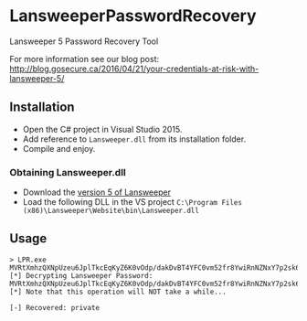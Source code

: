 # LansweeperPasswordRecovery
Lansweeper 5 Password Recovery Tool

For more information see our blog post: http://blog.gosecure.ca/2016/04/21/your-credentials-at-risk-with-lansweeper-5/

## Installation

- Open the C# project in Visual Studio 2015.
- Add reference to `Lansweeper.dll` from its installation folder.
- Compile and enjoy.

### Obtaining Lansweeper.dll

 - Download the [version 5 of Lansweeper](http://www.lansweeper.com/public/5334/LansweeperSetup.exe)
 - Load the following DLL in the VS project `C:\Program Files (x86)\Lansweeper\Website\bin\Lansweeper.dll`

## Usage

```
> LPR.exe MVRtXmhzQXNpUzeu6JplTkcEqKyZ6K0vOdp/dakDvBT4YFC0vm52fr8YwiRnNZNxY7p2sk6IvM4mh6VCetFIpErgc2pzjvGxCg==
[*] Decrypting Lansweeper Password: MVRtXmhzQXNpUzeu6JplTkcEqKyZ6K0vOdp/dakDvBT4YFC0vm52fr8YwiRnNZNxY7p2sk6IvM4mh6VCetFIpErgc2pzjvGxCg==
[*] Note that this operation will NOT take a while...

[-] Recovered: private
```
